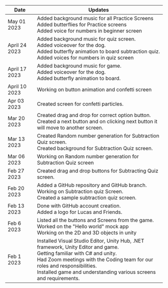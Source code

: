 | Date  | Updates |
| ------------- | ------------- |
|May 01 2023 | Added background music for all Practice Screens </br> Added butterflies  for Practice screens </br>  Added voice for numbers in beginner screen |
|April 24 2023 | Added background music for quiz screen. </br> Added voiceover for the dog. </br> Added butterfly animation to board subtraction quiz. </br> Added voices for numbers in quiz screen |
|April 17 2023 | Added background music for game. </br> Added voiceover for the dog. </br> Added butterfly animation to board. |
|April 10 2023| Working on button animation and confetti screen |
| Apr 03 2023 |	Created screen for confetti particles. |
| Mar 20 2023 |	Created drag and drop for correct option button. <br> Created a next button and on clicking next button it will move to another screen. |
| Mar 13 2023 |	Created Random number generation for Subtraction Quiz screen. <br> Created background for Subtraction Quiz screen.|
| Mar 06 2023 |	Working on Random number generation for Subtraction Quiz screen |
| Feb 27 2023  | Created drag and drop buttons for Subtracting Quiz screen.|
| Feb 20 2023 | Added a GitHub repository and GitHub branch. <br>	Working on Subtraction quiz Screen. <br> Created a sample subtraction quiz screen.|
| Feb 13 2023 |	Done with GitHub account creation. <br> Added a logo for Lucas and Friends. |
| Feb 6 2023 | Listed all the buttons and Screens from the game.<br>	Worked on the "Hello world" mock app <br> Working on the 2D and 3D  objects in unity |
| Feb 1 2023 | Installed Visual Studio Editor, Unity Hub, .NET framework, Unity Editor and game. <br>	Getting familiar with C# and unity. <br> Had Zoom meetings with the Coding team for our roles and responsibilities. <br> Installed game and understanding various screens and requirements. |
